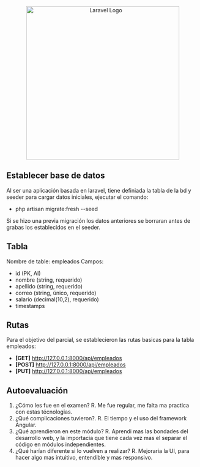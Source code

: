 <p align="center"><a href="https://laravel.com" target="_blank"><img src="https://raw.githubusercontent.com/laravel/art/master/logo-lockup/5%20SVG/2%20CMYK/1%20Full%20Color/laravel-logolockup-cmyk-red.svg" width="400" alt="Laravel Logo"></a></p>

## Establecer base de datos

Al ser una aplicación basada en laravel, tiene definiada la tabla de la bd y seeder para cargar datos iniciales, ejecutar el comando:

- php artisan migrate:fresh --seed

Si se hizo una previa migración los datos anteriores se borraran antes de grabas los establecidos en el seeder.

## Tabla
Nombre de table: empleados
Campos:
- id (PK, AI)
- nombre (string, requerido)
- apellido (string, requerido)
- correo (string, único, requerido)
- salario (decimal(10,2), requerido)
- timestamps

## Rutas

Para el objetivo del parcial, se establecieron las rutas basicas para la tabla empleados:
- **[GET]** http://127.0.0.1:8000/api/empleados
- **[POST]** http://127.0.0.1:8000/api/empleados
- **[PUT]** http://127.0.0.1:8000/api/empleados

## Autoevaluación
1. ¿Cómo les fue en el examen?
R. Me fue regular, me falta ma practica con estas técnologias.
2. ¿Qué complicaciones tuvieron?.
R. El tiempo y el uso del framework Angular.
3. ¿Qué aprendieron en este módulo?
R. Aprendi mas las bondades del desarrollo web, y la importacia que tiene cada vez mas el separar el código en módulos independientes.
4. ¿Qué harían diferente si lo vuelven a realizar?
R. Mejoraria la UI, para hacer algo mas intuitivo, entendible y mas responsivo.